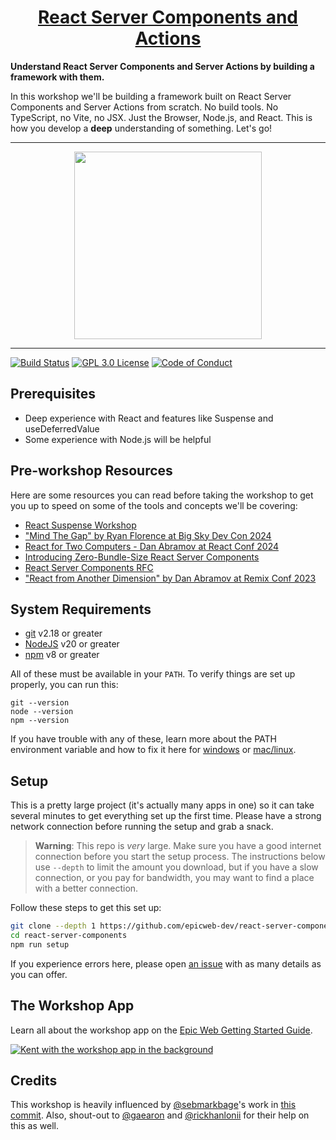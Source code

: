 <div>
  <h1 align="center"><a href="https://www.epicweb.dev/workshops">React Server Components and Actions</a></h1>
  <strong>
    Understand React Server Components and Server Actions by building a framework with them.
  </strong>
  <p>
    In this workshop we'll be building a framework built on React Server Components and Server Actions from scratch. No build tools. No TypeScript, no Vite, no JSX. Just the Browser, Node.js, and React. This is how you develop a <strong>deep</strong> understanding of something. Let's go!
  </p>
</div>

<hr />

<div align="center">
  <a
    alt="Epic Web logo with the words Deployed Version"
    href="https://epicweb-dev-react-server-components.fly.dev/"
  >
    <img
      width="300px"
      src="https://github-production-user-asset-6210df.s3.amazonaws.com/1500684/254000390-447a3559-e7b9-4918-947a-1b326d239771.png"
    />
  </a>
</div>

<hr />

<!-- prettier-ignore-start -->
[![Build Status][build-badge]][build]
[![GPL 3.0 License][license-badge]][license]
[![Code of Conduct][coc-badge]][coc]
<!-- prettier-ignore-end -->

## Prerequisites

- Deep experience with React and features like Suspense and useDeferredValue
- Some experience with Node.js will be helpful

## Pre-workshop Resources

Here are some resources you can read before taking the workshop to get you up to
speed on some of the tools and concepts we'll be covering:

- [React Suspense Workshop](https://www.epicreact.dev/workshops/react-suspense)
- ["Mind The Gap" by Ryan Florence at Big Sky Dev Con 2024](https://www.youtube.com/watch?v=zqhE-CepH2g)
- [React for Two Computers - Dan Abramov at React Conf 2024](https://www.youtube.com/watch?v=wcj5LSVcxJc)
- [Introducing Zero-Bundle-Size React Server Components](https://react.dev/blog/2020/12/21/data-fetching-with-react-server-components)
- [React Server Components RFC](https://github.com/reactjs/rfcs/pull/188)
- ["React from Another Dimension" by Dan Abramov at Remix Conf 2023](https://www.youtube.com/watch?v=zMf_xeGPn6s)

## System Requirements

- [git][git] v2.18 or greater
- [NodeJS][node] v20 or greater
- [npm][npm] v8 or greater

All of these must be available in your `PATH`. To verify things are set up
properly, you can run this:

```shell
git --version
node --version
npm --version
```

If you have trouble with any of these, learn more about the PATH environment
variable and how to fix it here for [windows][win-path] or
[mac/linux][mac-path].

## Setup

This is a pretty large project (it's actually many apps in one) so it can take
several minutes to get everything set up the first time. Please have a strong
network connection before running the setup and grab a snack.

> **Warning**: This repo is _very_ large. Make sure you have a good internet
> connection before you start the setup process. The instructions below use
> `--depth` to limit the amount you download, but if you have a slow connection,
> or you pay for bandwidth, you may want to find a place with a better
> connection.

Follow these steps to get this set up:

```sh nonumber
git clone --depth 1 https://github.com/epicweb-dev/react-server-components.git
cd react-server-components
npm run setup
```

If you experience errors here, please open [an issue][issue] with as many
details as you can offer.

## The Workshop App

Learn all about the workshop app on the
[Epic Web Getting Started Guide](https://www.epicweb.dev/get-started).

[![Kent with the workshop app in the background](https://github-production-user-asset-6210df.s3.amazonaws.com/1500684/280407082-0e012138-e01d-45d5-abf2-86ffe5d03c69.png)](https://www.epicweb.dev/get-started)

## Credits

This workshop is heavily influenced by
[@sebmarkbage](https://github.com/sebmarkbage)'s work in
[this commit](https://github.com/facebook/react/commit/f181ba8aa6339d62f6e2572109c61242606f16b3).
Also, shout-out to [@gaearon](https://github.com/gaearon) and
[@rickhanlonii](https://github.com/rickhanlonii) for their help on this as well.

<!-- prettier-ignore-start -->
[npm]: https://www.npmjs.com/
[node]: https://nodejs.org
[git]: https://git-scm.com/
[build-badge]: https://img.shields.io/github/actions/workflow/status/epicweb-dev/react-server-components/validate.yml?branch=main&logo=github&style=flat-square
[build]: https://github.com/epicweb-dev/react-server-components/actions?query=workflow%3Avalidate
[license-badge]: https://img.shields.io/badge/license-GPL%203.0%20License-blue.svg?style=flat-square
[license]: https://github.com/epicweb-dev/react-server-components/blob/main/LICENSE
[coc-badge]: https://img.shields.io/badge/code%20of-conduct-ff69b4.svg?style=flat-square
[coc]: https://kentcdodds.com/conduct
[win-path]: https://www.howtogeek.com/118594/how-to-edit-your-system-path-for-easy-command-line-access/
[mac-path]: http://stackoverflow.com/a/24322978/971592
[issue]: https://github.com/epicweb-dev/react-server-components/issues/new
<!-- prettier-ignore-end -->
